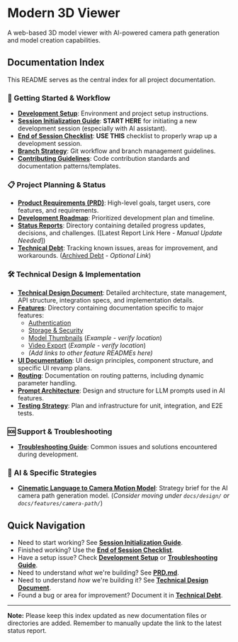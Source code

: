 # Modern 3D Viewer

A web-based 3D model viewer with AI-powered camera path generation and model creation capabilities.

## Documentation Index

This README serves as the central index for all project documentation.

### 🚀 Getting Started & Workflow
*   **[Development Setup](./DEVELOPMENT_SETUP.md)**: Environment and project setup instructions.
*   **[Session Initialization Guide](./GET_STARTED.md)**: **START HERE** for initiating a new development session (especially with AI assistant).
*   **[End of Session Checklist](./END_SESSION.md)**: **USE THIS** checklist to properly wrap up a development session.
*   **[Branch Strategy](./BRANCH_STRATEGY.md)**: Git workflow and branch management guidelines.
*   **[Contributing Guidelines](./docs/development/CONTRIBUTING.md)**: Code contribution standards and documentation patterns/templates.

### 📋 Project Planning & Status
*   **[Product Requirements (PRD)](./PRD.md)**: High-level goals, target users, core features, and requirements.
*   **[Development Roadmap](./DEVELOPMENT_ROADMAP.md)**: Prioritized development plan and timeline.
*   **[Status Reports](./docs/status-reports/)**: Directory containing detailed progress updates, decisions, and challenges. ([Latest Report Link Here - *Manual Update Needed*])
*   **[Technical Debt](./TECHNICAL_DEBT.md)**: Tracking known issues, areas for improvement, and workarounds. ([Archived Debt](./TECHNICAL_DEBT_ARCHIVE.md) - *Optional Link*)

### 🛠️ Technical Design & Implementation
*   **[Technical Design Document](./TECHNICAL_DESIGN.md)**: Detailed architecture, state management, API structure, integration specs, and implementation details.
*   **[Features](./docs/features/)**: Directory containing documentation specific to major features:
    *   [Authentication](./docs/features/auth/README.md)
    *   [Storage & Security](./docs/features/storage/README.md)
    *   [Model Thumbnails](./docs/features/UI/MODEL_THUMBNAILS.md) (*Example - verify location*)
    *   [Video Export](./docs/features/video-export/README.md) (*Example - verify location*)
    *   *(Add links to other feature READMEs here)*
*   **[UI Documentation](./docs/UI/README.md)**: UI design principles, component structure, and specific UI revamp plans.
*   **[Routing](./docs/routing/README.md)**: Documentation on routing patterns, including dynamic parameter handling.
*   **[Prompt Architecture](./docs/prompt-architecture/README.md)**: Design and structure for LLM prompts used in AI features.
*   **[Testing Strategy](./docs/testing/README.md)**: Plan and infrastructure for unit, integration, and E2E tests.

### 🆘 Support & Troubleshooting
*   **[Troubleshooting Guide](./docs/troubleshooting/README.md)**: Common issues and solutions encountered during development.

### 🤖 AI & Specific Strategies
*   **[Cinematic Language to Camera Motion Model](./docs/cinematic_model_brief.md)**: Strategy brief for the AI camera path generation model. (*Consider moving under `docs/design/` or `docs/features/camera-path/`*)

## Quick Navigation
- Need to start working? See **[Session Initialization Guide](./GET_STARTED.md)**.
- Finished working? Use the **[End of Session Checklist](./END_SESSION.md)**.
- Have a setup issue? Check **[Development Setup](./DEVELOPMENT_SETUP.md)** or **[Troubleshooting Guide](./docs/troubleshooting/README.md)**.
- Need to understand *what* we're building? See **[PRD.md](./PRD.md)**.
- Need to understand *how* we're building it? See **[Technical Design Document](./TECHNICAL_DESIGN.md)**.
- Found a bug or area for improvement? Document it in **[Technical Debt](./TECHNICAL_DEBT.md)**.

---
**Note:** Please keep this index updated as new documentation files or directories are added. Remember to manually update the link to the latest status report.